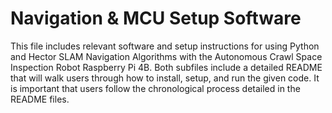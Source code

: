# Navigation & MCU Setup Software 

This file includes relevant software and setup instructions for using Python and Hector SLAM Navigation Algorithms with the Autonomous Crawl Space Inspection Robot Raspberry Pi 4B. Both subfiles include a detailed README that will walk users through how to install, setup, and run the given code. It is important that users follow the chronological process detailed in the README files.   
